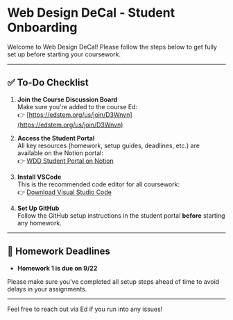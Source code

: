 # Web Design DeCal - Student Onboarding

Welcome to Web Design DeCal! Please follow the steps below to get fully set up before starting your coursework.

---

## ✅ To-Do Checklist

1. **Join the Course Discussion Board**  
   Make sure you're added to the course Ed:  
   👉 [https://edstem.org/us/join/D3Wnvn](https://edstem.org/us/join/D3Wnvn)

2. **Access the Student Portal**  
   All key resources (homework, setup guides, deadlines, etc.) are available on the Notion portal:  
   👉 [WDD Student Portal on Notion](https://www.notion.so/wddstaff/WDD-Student-Portal-c094c02c305144a78479df462c5c3415)

3. **Install VSCode**  
   This is the recommended code editor for all coursework:  
   👉 [Download Visual Studio Code](https://code.visualstudio.com/)

4. **Set Up GitHub**  
   Follow the GitHub setup instructions in the student portal **before** starting any homework.

---

## 📌 Homework Deadlines

- **Homework 1 is due on 9/22**

Please make sure you've completed all setup steps ahead of time to avoid delays in your assignments.

---

Feel free to reach out via Ed if you run into any issues!
